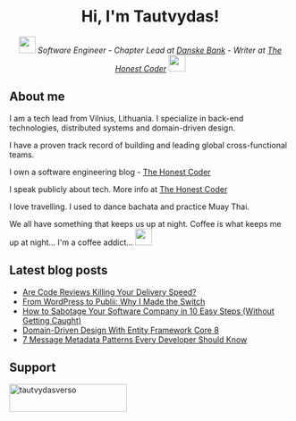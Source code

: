 
<h1 align="center">
  Hi, I'm Tautvydas!
</h1>
<p align="center">
  <em>
    <img src="https://media.giphy.com/media/UcnuAhePByFzYldDLo/giphy.gif" width="30">
    Software Engineer -
    Chapter Lead at <a href="https://danskebank.com/" target="_blank">Danske Bank</a> - 
    Writer at <a href="https://thehonestcoder.com/" target="_blank">The Honest Coder</a>
    <img src="https://media.giphy.com/media/UcnuAhePByFzYldDLo/giphy.gif" width="30">
  </em>
</p>

<h2 align="left">
  About me
</h2>
<p>
I am a tech lead from Vilnius, Lithuania. I specialize in back-end technologies, distributed systems and domain-driven design.

I have a proven track record of building and leading global cross-functional teams.

I own a software engineering blog - <a href="https://thehonestcoder.com/" target="_blank">The Honest Coder</a>

I speak publicly about tech. More info at <a href="https://thehonestcoder.com/speaking" target="_blank">The Honest Coder</a>

I love travelling. I used to dance bachata and practice Muay Thai.

We all have something that keeps us up at night. Coffee is what keeps me up at night... I'm a coffee addict... <img src="https://media.giphy.com/media/eNwO33cDf7H60uqErv/giphy.gif" width="30">
</p>

<h2 align="left">
  Latest blog posts
</h2>

<!-- BLOG-POST-LIST:START -->
- [Are Code Reviews Killing Your Delivery Speed?](https://thehonestcoder.com/are-code-reviews-killing-your-delivery-speed/)
- [From WordPress to Publii: Why I Made the Switch](https://thehonestcoder.com/wordpress-to-publii-switch/)
- [How to Sabotage Your Software Company in 10 Easy Steps &lpar;Without Getting Caught&rpar;](https://thehonestcoder.com/sabotage-your-company/)
- [Domain-Driven Design With Entity Framework Core 8](https://thehonestcoder.com/ddd-ef-core-8/)
- [7 Message Metadata Patterns Every Developer Should Know](https://thehonestcoder.com/7-message-metadata-patterns/)
<!-- BLOG-POST-LIST:END -->

<h2 align="left">
  Support
</h2>

<p align="left">
  <a href="https://www.buymeacoffee.com/tautvydasverso" target="_blank"> 
    <img src="https://cdn.buymeacoffee.com/buttons/v2/default-yellow.png" height="50" width="210"  alt="tautvydasverso" />
  </a>
</p>

<!--
**tautvydasversockas/tautvydasversockas** is a ✨ _special_ ✨ repository because its `README.md` (this file) appears on your GitHub profile.

Here are some ideas to get you started:

- 🔭 I’m currently working on ...
- 🌱 I’m currently learning ...
- 👯 I’m looking to collaborate on ...
- 🤔 I’m looking for help with ...
- 💬 Ask me about ...
- 📫 How to reach me: ...
- 😄 Pronouns: ...
- ⚡ Fun fact: ...
-->
